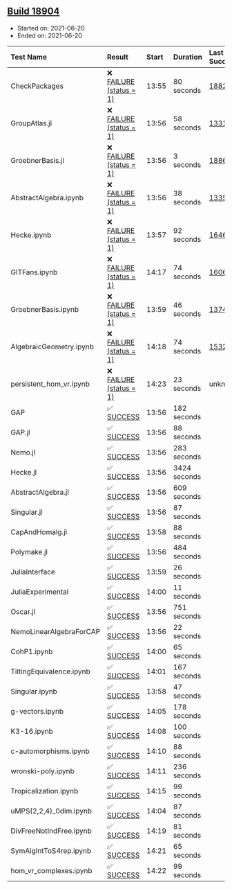 ## [Build 18904](https://oscarci.mathematik.uni-kl.de/job/oscar/18904/)

* Started on: 2021-06-20
* Ended on: 2021-06-20

| Test Name    | Result | Start | Duration | Last Success | First Failure |
|:-------------|:-------|:------|:---------|:-------------|:--------------|
| CheckPackages | ❌ [FAILURE (status = 1)](https://oscarci.mathematik.uni-kl.de/job/oscar/18904/artifact/logs/build-18904/CheckPackages.log) | 13:55 | 80 seconds | [18822](https://oscarci.mathematik.uni-kl.de/job/oscar/18822/) | [18823](https://oscarci.mathematik.uni-kl.de/job/oscar/18823/) |
| GroupAtlas.jl | ❌ [FAILURE (status = 1)](https://oscarci.mathematik.uni-kl.de/job/oscar/18904/artifact/logs/build-18904/GroupAtlas.jl.log) | 13:56 | 58 seconds | [13311](https://oscarci.mathematik.uni-kl.de/job/oscar/13311/) | [13312](https://oscarci.mathematik.uni-kl.de/job/oscar/13312/) |
| GroebnerBasis.jl | ❌ [FAILURE (status = 1)](https://oscarci.mathematik.uni-kl.de/job/oscar/18904/artifact/logs/build-18904/GroebnerBasis.jl.log) | 13:56 | 3 seconds | [18864](https://oscarci.mathematik.uni-kl.de/job/oscar/18864/) | [18865](https://oscarci.mathematik.uni-kl.de/job/oscar/18865/) |
| AbstractAlgebra.ipynb | ❌ [FAILURE (status = 1)](https://oscarci.mathematik.uni-kl.de/job/oscar/18904/artifact/logs/build-18904/AbstractAlgebra.ipynb.log) | 13:56 | 38 seconds | [13355](https://oscarci.mathematik.uni-kl.de/job/oscar/13355/) | [13356](https://oscarci.mathematik.uni-kl.de/job/oscar/13356/) |
| Hecke.ipynb | ❌ [FAILURE (status = 1)](https://oscarci.mathematik.uni-kl.de/job/oscar/18904/artifact/logs/build-18904/Hecke.ipynb.log) | 13:57 | 92 seconds | [16463](https://oscarci.mathematik.uni-kl.de/job/oscar/16463/) | [16464](https://oscarci.mathematik.uni-kl.de/job/oscar/16464/) |
| GITFans.ipynb | ❌ [FAILURE (status = 1)](https://oscarci.mathematik.uni-kl.de/job/oscar/18904/artifact/logs/build-18904/GITFans.ipynb.log) | 14:17 | 74 seconds | [16068](https://oscarci.mathematik.uni-kl.de/job/oscar/16068/) | [16069](https://oscarci.mathematik.uni-kl.de/job/oscar/16069/) |
| GroebnerBasis.ipynb | ❌ [FAILURE (status = 1)](https://oscarci.mathematik.uni-kl.de/job/oscar/18904/artifact/logs/build-18904/GroebnerBasis.ipynb.log) | 13:59 | 46 seconds | [13748](https://oscarci.mathematik.uni-kl.de/job/oscar/13748/) | [13749](https://oscarci.mathematik.uni-kl.de/job/oscar/13749/) |
| AlgebraicGeometry.ipynb | ❌ [FAILURE (status = 1)](https://oscarci.mathematik.uni-kl.de/job/oscar/18904/artifact/logs/build-18904/AlgebraicGeometry.ipynb.log) | 14:18 | 74 seconds | [15322](https://oscarci.mathematik.uni-kl.de/job/oscar/15322/) | [15323](https://oscarci.mathematik.uni-kl.de/job/oscar/15323/) |
| persistent_hom_vr.ipynb | ❌ [FAILURE (status = 1)](https://oscarci.mathematik.uni-kl.de/job/oscar/18904/artifact/logs/build-18904/persistent_hom_vr.ipynb.log) | 14:23 | 23 seconds | unknown | unknown |
| GAP | ✅ [SUCCESS](https://oscarci.mathematik.uni-kl.de/job/oscar/18904/artifact/logs/build-18904/GAP.log) | 13:56 | 182 seconds |  |  |
| GAP.jl | ✅ [SUCCESS](https://oscarci.mathematik.uni-kl.de/job/oscar/18904/artifact/logs/build-18904/GAP.jl.log) | 13:56 | 88 seconds |  |  |
| Nemo.jl | ✅ [SUCCESS](https://oscarci.mathematik.uni-kl.de/job/oscar/18904/artifact/logs/build-18904/Nemo.jl.log) | 13:56 | 283 seconds |  |  |
| Hecke.jl | ✅ [SUCCESS](https://oscarci.mathematik.uni-kl.de/job/oscar/18904/artifact/logs/build-18904/Hecke.jl.log) | 13:56 | 3424 seconds |  |  |
| AbstractAlgebra.jl | ✅ [SUCCESS](https://oscarci.mathematik.uni-kl.de/job/oscar/18904/artifact/logs/build-18904/AbstractAlgebra.jl.log) | 13:56 | 609 seconds |  |  |
| Singular.jl | ✅ [SUCCESS](https://oscarci.mathematik.uni-kl.de/job/oscar/18904/artifact/logs/build-18904/Singular.jl.log) | 13:56 | 87 seconds |  |  |
| CapAndHomalg.jl | ✅ [SUCCESS](https://oscarci.mathematik.uni-kl.de/job/oscar/18904/artifact/logs/build-18904/CapAndHomalg.jl.log) | 13:58 | 88 seconds |  |  |
| Polymake.jl | ✅ [SUCCESS](https://oscarci.mathematik.uni-kl.de/job/oscar/18904/artifact/logs/build-18904/Polymake.jl.log) | 13:56 | 484 seconds |  |  |
| JuliaInterface | ✅ [SUCCESS](https://oscarci.mathematik.uni-kl.de/job/oscar/18904/artifact/logs/build-18904/JuliaInterface.log) | 13:59 | 26 seconds |  |  |
| JuliaExperimental | ✅ [SUCCESS](https://oscarci.mathematik.uni-kl.de/job/oscar/18904/artifact/logs/build-18904/JuliaExperimental.log) | 14:00 | 11 seconds |  |  |
| Oscar.jl | ✅ [SUCCESS](https://oscarci.mathematik.uni-kl.de/job/oscar/18904/artifact/logs/build-18904/Oscar.jl.log) | 13:56 | 751 seconds |  |  |
| NemoLinearAlgebraForCAP | ✅ [SUCCESS](https://oscarci.mathematik.uni-kl.de/job/oscar/18904/artifact/logs/build-18904/NemoLinearAlgebraForCAP.log) | 13:56 | 22 seconds |  |  |
| CohP1.ipynb | ✅ [SUCCESS](https://oscarci.mathematik.uni-kl.de/job/oscar/18904/artifact/logs/build-18904/CohP1.ipynb.log) | 14:00 | 65 seconds |  |  |
| TiltingEquivalence.ipynb | ✅ [SUCCESS](https://oscarci.mathematik.uni-kl.de/job/oscar/18904/artifact/logs/build-18904/TiltingEquivalence.ipynb.log) | 14:01 | 167 seconds |  |  |
| Singular.ipynb | ✅ [SUCCESS](https://oscarci.mathematik.uni-kl.de/job/oscar/18904/artifact/logs/build-18904/Singular.ipynb.log) | 13:58 | 47 seconds |  |  |
| g-vectors.ipynb | ✅ [SUCCESS](https://oscarci.mathematik.uni-kl.de/job/oscar/18904/artifact/logs/build-18904/g-vectors.ipynb.log) | 14:05 | 178 seconds |  |  |
| K3-16.ipynb | ✅ [SUCCESS](https://oscarci.mathematik.uni-kl.de/job/oscar/18904/artifact/logs/build-18904/K3-16.ipynb.log) | 14:08 | 100 seconds |  |  |
| c-automorphisms.ipynb | ✅ [SUCCESS](https://oscarci.mathematik.uni-kl.de/job/oscar/18904/artifact/logs/build-18904/c-automorphisms.ipynb.log) | 14:10 | 88 seconds |  |  |
| wronski-poly.ipynb | ✅ [SUCCESS](https://oscarci.mathematik.uni-kl.de/job/oscar/18904/artifact/logs/build-18904/wronski-poly.ipynb.log) | 14:11 | 236 seconds |  |  |
| Tropicalization.ipynb | ✅ [SUCCESS](https://oscarci.mathematik.uni-kl.de/job/oscar/18904/artifact/logs/build-18904/Tropicalization.ipynb.log) | 14:15 | 99 seconds |  |  |
| uMPS(2,2,4)_0dim.ipynb | ✅ [SUCCESS](https://oscarci.mathematik.uni-kl.de/job/oscar/18904/artifact/logs/build-18904/uMPS-2-2-4-_0dim.ipynb.log) | 14:04 | 87 seconds |  |  |
| DivFreeNotIndFree.ipynb | ✅ [SUCCESS](https://oscarci.mathematik.uni-kl.de/job/oscar/18904/artifact/logs/build-18904/DivFreeNotIndFree.ipynb.log) | 14:19 | 81 seconds |  |  |
| SymAlgIntToS4rep.ipynb | ✅ [SUCCESS](https://oscarci.mathematik.uni-kl.de/job/oscar/18904/artifact/logs/build-18904/SymAlgIntToS4rep.ipynb.log) | 14:21 | 65 seconds |  |  |
| hom_vr_complexes.ipynb | ✅ [SUCCESS](https://oscarci.mathematik.uni-kl.de/job/oscar/18904/artifact/logs/build-18904/hom_vr_complexes.ipynb.log) | 14:22 | 99 seconds |  |  |
